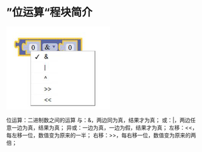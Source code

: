 # ”位运算“程块简介

![&#x56FE;2.6-6](../../../.gitbook/assets/image156.jpg)

位运算：二进制数之间的运算 与：&，两边同为真，结果才为真； 或：\|，两边任意一边为真，结果为真； 异或：一边为真，一边为假，结果才为真； 左移：&lt;&lt;，每左移一位，数值变为原来的一半； 右移：&gt;&gt;，每右移一位，数值变为原来的两倍；


